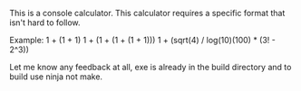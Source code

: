 This is a console calculator. This calculator requires a specific format that isn't hard to follow.

Example:
1 + (1 + 1)
1 + (1 + (1 + (1 + 1)))
1 + (sqrt(4) / log(10)(100) * (3! - 2^3))

Let me know any feedback at all, exe is already in the build directory and to build use ninja not make.
